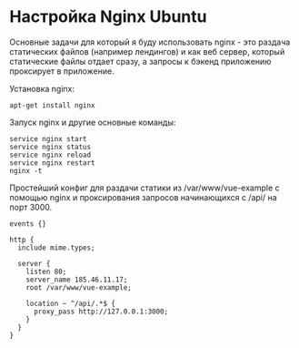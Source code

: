 # Настройка Nginx Ubuntu

Основные задачи для который я буду использовать nginx - это раздача статических файлов (например лендингов) и как веб сервер, который статические файлы отдает сразу, а запросы к бэкенд приложению проксирует в приложение.

Установка nginx:

```shell
apt-get install nginx
```

Запуск nginx и другие основные команды:

```shell
service nginx start
service nginx status
service nginx reload
service nginx restart
nginx -t
```

Простейший конфиг для раздачи статики из /var/www/vue-example с помощью nginx и проксирования запросов начинающихся с /api/ на порт 3000.

```nginx
events {}

http {
  include mime.types;

  server {
    listen 80;
    server_name 185.46.11.17;
    root /var/www/vue-example;

    location ~ ^/api/.*$ {
      proxy_pass http://127.0.0.1:3000;
    }
  }
}
```

